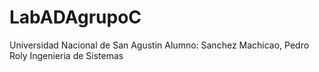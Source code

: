 # LabADAgrupoC

Universidad Nacional de San Agustin
Alumno: Sanchez Machicao, Pedro Roly
Ingenieria de Sistemas
